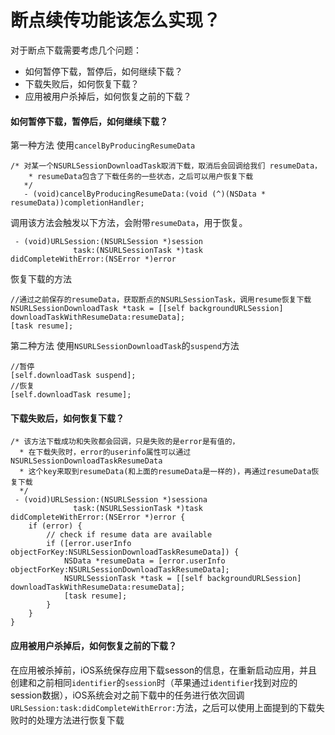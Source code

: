 # 断点续传功能该怎么实现？
对于断点下载需要考虑几个问题：

* 如何暂停下载，暂停后，如何继续下载？
* 下载失败后，如何恢复下载？
* 应用被用户杀掉后，如何恢复之前的下载？

#### 如何暂停下载，暂停后，如何继续下载？
第一种方法
使用`cancelByProducingResumeData`

```
/* 对某一个NSURLSessionDownloadTask取消下载，取消后会回调给我们 resumeData，
    * resumeData包含了下载任务的一些状态，之后可以用户恢复下载
   */
   - (void)cancelByProducingResumeData:(void (^)(NSData * resumeData))completionHandler;
```
调用该方法会触发以下方法，会附带`resumeData`，用于恢复。

```
 - (void)URLSession:(NSURLSession *)session
              task:(NSURLSessionTask *)task
didCompleteWithError:(NSError *)error 
```
恢复下载的方法

```
//通过之前保存的resumeData，获取断点的NSURLSessionTask，调用resume恢复下载
NSURLSessionDownloadTask *task = [[self backgroundURLSession] downloadTaskWithResumeData:resumeData];
[task resume];
```
第二种方法
使用`NSURLSessionDownloadTask`的`suspend`方法

```
//暂停
[self.downloadTask suspend];
//恢复
[self.downloadTask resume];
```
#### 下载失败后，如何恢复下载？

```
/* 该方法下载成功和失败都会回调，只是失败的是error是有值的，
  * 在下载失败时，error的userinfo属性可以通过NSURLSessionDownloadTaskResumeData
  * 这个key来取到resumeData(和上面的resumeData是一样的)，再通过resumeData恢复下载
  */
 - (void)URLSession:(NSURLSession *)sessiona
              task:(NSURLSessionTask *)task
didCompleteWithError:(NSError *)error {
    if (error) {
        // check if resume data are available
        if ([error.userInfo objectForKey:NSURLSessionDownloadTaskResumeData]) {
            NSData *resumeData = [error.userInfo objectForKey:NSURLSessionDownloadTaskResumeData];
            NSURLSessionTask *task = [[self backgroundURLSession] downloadTaskWithResumeData:resumeData];
            [task resume];
        }
    }
}
```
#### 应用被用户杀掉后，如何恢复之前的下载？
在应用被杀掉前，iOS系统保存应用下载sesson的信息，在重新启动应用，并且创建和之前相同`identifier`的`session`时（苹果通过`identifier`找到对应的session数据），iOS系统会对之前下载中的任务进行依次回调`URLSession:task:didCompleteWithError:`方法，之后可以使用上面提到的下载失败时的处理方法进行恢复下载


